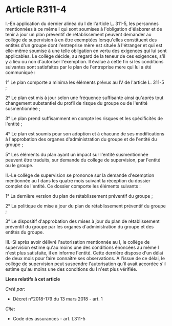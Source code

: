 # Article R311-4

I.-En application du dernier alinéa du I de l'article L. 311-5, les personnes mentionnées à ce même I qui sont soumises à
l'obligation d'élaborer et de tenir à jour un plan préventif de rétablissement peuvent demander au collège de supervision à
en être exemptées lorsqu'elles constituent des entités d'un groupe dont l'entreprise mère est située à l'étranger et qui est
elle-même soumise à une telle obligation en vertu des exigences qui lui sont applicables. Le collège décide, au regard de la
teneur de ces exigences, s'il y a lieu ou non d'autoriser l'exemption. Il évalue à cette fin si les conditions suivantes sont
satisfaites par le plan de l'entreprise mère qui lui a été communiqué : 

1° Le plan comporte a minima les éléments prévus au IV de l'article L. 311-5 ; 

2° Le plan est mis à jour selon une fréquence suffisante ainsi qu'après tout changement substantiel du profil de risque du
groupe ou de l'entité susmentionnée ; 

3° Le plan prend suffisamment en compte les risques et les spécificités de l'entité ; 

4° Le plan est soumis pour son adoption et à chacune de ses modifications à l'approbation des organes d'administration du
groupe et de l'entité du groupe ; 

5° Les éléments du plan ayant un impact sur l'entité susmentionnée peuvent être traduits, sur demande du collège de
supervision, par l'entité ou le groupe. 

II.-Le collège de supervision se prononce sur la demande d'exemption mentionnée au I dans les quatre mois suivant la
réception du dossier complet de l'entité. Ce dossier comporte les éléments suivants : 

1° La dernière version du plan de rétablissement préventif du groupe ; 

2° La politique de mise à jour du plan de rétablissement préventif du groupe ; 

3° Le dispositif d'approbation des mises à jour du plan de rétablissement préventif du groupe par les organes
d'administration du groupe et des entités du groupe. 

III.-Si après avoir délivré l'autorisation mentionnée au I, le collège de supervision estime qu'au moins une des conditions
énoncées au même I n'est plus satisfaite, il en informe l'entité. Cette dernière dispose d'un délai de deux mois pour faire
connaître ses observations. A l'issue de ce délai, le collège de supervision peut suspendre l'autorisation qu'il avait
accordée s'il estime qu'au moins une des conditions du I n'est plus vérifiée.

**Liens relatifs à cet article**

_Créé par_:

  - Décret n°2018-179 du 13 mars 2018 - art. 1

_Cite_:

  - Code des assurances - art. L311-5
